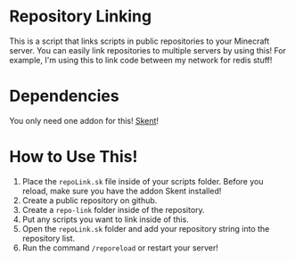 # Repository Linking
This is a script that links scripts in public repositories to your Minecraft server. You can easily link repositories to multiple servers by using this! For example, I'm using this to link code between my network for redis stuff!

# Dependencies
You only need one addon for this! [Skent](https://github.com/Olyno/skent)!

# How to Use This!
1. Place the `repoLink.sk` file inside of your scripts folder. Before you reload, make sure you have the addon Skent installed!
2. Create a public repository on github.
3. Create a `repo-link` folder inside of the repository.
4. Put any scripts you want to link inside of this.
5. Open the `repoLink.sk` folder and add your repository string into the repository list.
6. Run the command `/reporeload` or restart your server!
